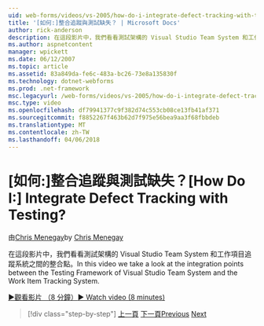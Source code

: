 ```yaml
---
uid: web-forms/videos/vs-2005/how-do-i-integrate-defect-tracking-with-testing
title: '[如何:]整合追蹤與測試缺失？ | Microsoft Docs'
author: rick-anderson
description: 在這段影片中，我們看看測試架構的 Visual Studio Team System 和工作項目追蹤系統之間的整合點。
ms.author: aspnetcontent
manager: wpickett
ms.date: 06/12/2007
ms.topic: article
ms.assetid: 83a849da-fe6c-483a-bc26-73e8a135830f
ms.technology: dotnet-webforms
ms.prod: .net-framework
msc.legacyurl: /web-forms/videos/vs-2005/how-do-i-integrate-defect-tracking-with-testing
msc.type: video
ms.openlocfilehash: df79941377c9f382d74c553cb08ce13fb41af371
ms.sourcegitcommit: f8852267f463b62d7f975e56bea9aa3f68fbbdeb
ms.translationtype: MT
ms.contentlocale: zh-TW
ms.lasthandoff: 04/06/2018
---
```

<a name="how-do-i-integrate-defect-tracking-with-testing"></a><span data-ttu-id="cb7b9-104">[如何:]整合追蹤與測試缺失？</span><span class="sxs-lookup"><span data-stu-id="cb7b9-104">[How Do I:] Integrate Defect Tracking with Testing?</span></span>
====================
<span data-ttu-id="cb7b9-105">由[Chris Menegay](https://twitter.com/CMenegay)</span><span class="sxs-lookup"><span data-stu-id="cb7b9-105">by [Chris Menegay](https://twitter.com/CMenegay)</span></span>

<span data-ttu-id="cb7b9-106">在這段影片中，我們看看測試架構的 Visual Studio Team System 和工作項目追蹤系統之間的整合點。</span><span class="sxs-lookup"><span data-stu-id="cb7b9-106">In this video we take a look at the integration points between the Testing Framework of Visual Studio Team System and the Work Item Tracking System.</span></span>

[<span data-ttu-id="cb7b9-107">&#9654;觀看影片 （8 分鐘）</span><span class="sxs-lookup"><span data-stu-id="cb7b9-107">&#9654; Watch video (8 minutes)</span></span>](https://channel9.msdn.com/Blogs/ASP-NET-Site-Videos/how-do-i-integrate-defect-tracking-with-testing)

> [!div class="step-by-step"]
> <span data-ttu-id="cb7b9-108">[上一頁](the-effects-of-viewstate.md)
> [下一頁](how-do-i-create-my-own-bug-work-item.md)</span><span class="sxs-lookup"><span data-stu-id="cb7b9-108">[Previous](the-effects-of-viewstate.md)
[Next](how-do-i-create-my-own-bug-work-item.md)</span></span>

